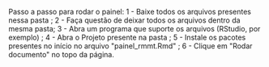 Passo a passo para rodar o painel:
1 - Baixe todos os arquivos presentes nessa pasta ; 
2 - Faça questão de deixar todos os arquivos dentro da mesma pasta; 
3 - Abra um programa que suporte os arquivos (RStudio, por exemplo) ; 
4 - Abra o Projeto presente na pasta ; 
5 - Instale os pacotes presentes no início no arquivo "painel_rmmt.Rmd" ; 
6 - Clique em "Rodar documento" no topo da página.
